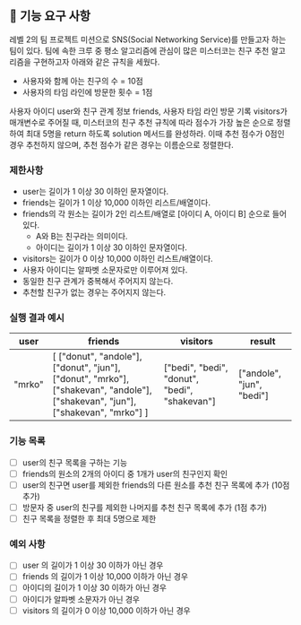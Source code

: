 ## 🚀 기능 요구 사항

레벨 2의 팀 프로젝트 미션으로 SNS(Social Networking Service)를 만들고자 하는 팀이 있다. 팀에 속한 크루 중 평소 알고리즘에 관심이 많은 미스터코는 친구 추천 알고리즘을 구현하고자 아래와 같은 규칙을 세웠다.

- 사용자와 함께 아는 친구의 수 = 10점 
- 사용자의 타임 라인에 방문한 횟수 = 1점

사용자 아이디 user와 친구 관계 정보 friends, 사용자 타임 라인 방문 기록 visitors가 매개변수로 주어질 때, 미스터코의 친구 추천 규칙에 따라 점수가 가장 높은 순으로 정렬하여 최대 5명을 return 하도록 solution 메서드를 완성하라. 이때 추천 점수가 0점인 경우 추천하지 않으며, 추천 점수가 같은 경우는 이름순으로 정렬한다.

### 제한사항

- user는 길이가 1 이상 30 이하인 문자열이다.
- friends는 길이가 1 이상 10,000 이하인 리스트/배열이다.
- friends의 각 원소는 길이가 2인 리스트/배열로 [아이디 A, 아이디 B] 순으로 들어있다.
  - A와 B는 친구라는 의미이다.
  - 아이디는 길이가 1 이상 30 이하인 문자열이다.
- visitors는 길이가 0 이상 10,000 이하인 리스트/배열이다.
- 사용자 아이디는 알파벳 소문자로만 이루어져 있다.
- 동일한 친구 관계가 중복해서 주어지지 않는다.
- 추천할 친구가 없는 경우는 주어지지 않는다.

### 실행 결과 예시

| user | friends | visitors | result |
| --- | --- | --- | --- |
| "mrko" | [ ["donut", "andole"], ["donut", "jun"], ["donut", "mrko"], ["shakevan", "andole"], ["shakevan", "jun"], ["shakevan", "mrko"] ] | ["bedi", "bedi", "donut", "bedi", "shakevan"] | ["andole", "jun", "bedi"] |

### 기능 목록
- [ ] user의 친구 목록을 구하는 기능
- [ ] friends의 원소의 2개의 아이디 중 1개가 user의 친구인지 확인
- [ ] user의 친구면 user를 제외한 friends의 다른 원소를 추천 친구 목록에 추가 (10점 추가)
- [ ] 방문자 중 user의 친구를 제외한 나머지를 추천 친구 목록에 추가 (1점 추가)
- [ ] 친구 목록을 정렬한 후 최대 5명으로 제한

### 예외 사항

- [ ] user 의 길이가 1 이상 30 이하가 아닌 경우
- [ ] friends 의 길이가 1 이상 10,000 이하가 아닌 경우
- [ ] 아이디의 길이가 1 이상 30 이하가 아닌 경우
- [ ] 아이디가 알파벳 소문자가 아닌 경우
- [ ] visitors 의 길이가 0 이상 10,000 이하가 아닌 경우